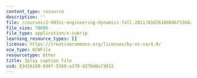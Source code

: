 ```yaml
---
content_type: resource
description: ''
file: /courses/2-003sc-engineering-dynamics-fall-2011/83d26180046f5568a178d270d0a73812_d00XI_UTKQo.vtt
file_size: 70006
file_type: application/x-subrip
learning_resource_types: []
license: https://creativecommons.org/licenses/by-nc-sa/4.0/
ocw_type: OCWFile
resourcetype: Other
title: 3play caption file
uid: 83d26180-046f-5568-a178-d270d0a73812
---
```

